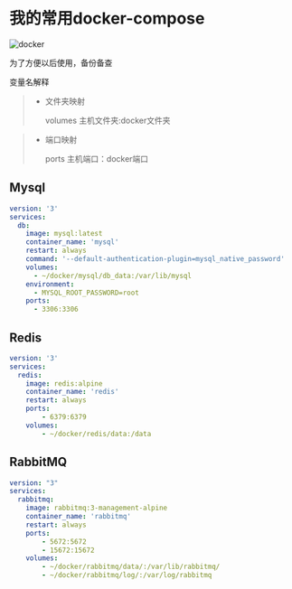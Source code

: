 # 我的常用docker-compose

![docker](https://qncdn.laufan.cn/img/20210627182125.jpg?imageView2/0/q/75%7Cimageslim)

为了方便以后使用，备份备查

变量名解释

> - 文件夹映射
>
>   volumes	主机文件夹:docker文件夹

> - 端口映射
>
>   ports		主机端口：docker端口

## Mysql

```yml
version: '3'
services:
  db:
    image: mysql:latest
    container_name: 'mysql'
    restart: always
    command: '--default-authentication-plugin=mysql_native_password'
    volumes:
      - ~/docker/mysql/db_data:/var/lib/mysql
    environment:
      - MYSQL_ROOT_PASSWORD=root
    ports:
      - 3306:3306
```

## Redis

```yml
version: '3'
services:
  redis:
    image: redis:alpine
    container_name: 'redis'
    restart: always
    ports:
        - 6379:6379
    volumes:
        - ~/docker/redis/data:/data
```

## RabbitMQ

```yml
version: "3"
services:
  rabbitmq:
    image: rabbitmq:3-management-alpine
    container_name: 'rabbitmq'
    restart: always
    ports:
        - 5672:5672
        - 15672:15672
    volumes:
        - ~/docker/rabbitmq/data/:/var/lib/rabbitmq/
        - ~/docker/rabbitmq/log/:/var/log/rabbitmq
```



